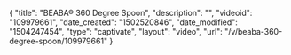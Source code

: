 {
    "title": "BEABA&reg; 360 Degree Spoon",
    "description": "",
    "videoid": "109979661",
    "date_created": "1502520846",
    "date_modified": "1504247454",
    "type": "captivate",
    "layout": "video",
    "url": "\/v\/beaba-360-degree-spoon\/109979661"
}